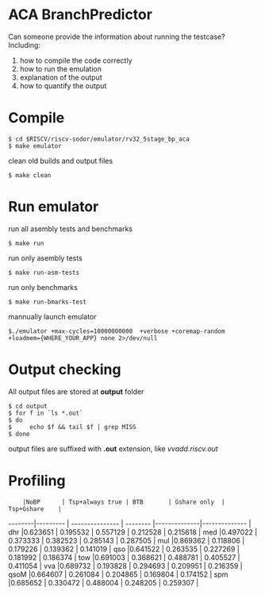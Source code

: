 # ACA BranchPredictor

Can someone provide the information about running the testcase?
Including:

1. how to compile the code correctly
2. how to run the emulation
3. explanation of the output
4. how to quantify the output

# Compile

    $ cd $RISCV/riscv-sodor/emulator/rv32_5stage_bp_aca
    $ make emulator

clean old builds and output files

    $ make clean

# Run emulator

run all asembly tests and benchmarks

    $ make run

run only asembly tests

    $ make run-asm-tests

run only benchmarks

    $ make run-bmarks-test

mannually launch emulator 

    $./emulator +max-cycles=10000000000  +verbose +coremap-random +loadmem={WHERE_YOUR_APP} none 2>/dev/null

# Output checking

All output files are stored at **output** folder

    $ cd output
    $ for f in `ls *.out`
    $ do
    $     echo $f && tail $f | grep MISS
    $ done

output files are suffixed with **.out** extension, like *vvadd.riscv.out*

# Profiling

        |NoBP      | Tsp+always true | BTB       | Gshare only  | Tsp+Gshare    | 
--------|--------- | --------------- | --------  |--------------|-------------- |
dhr     |0.623651  | 0.195532        | 0.557129  | 0.212528     |  0.215618     | 
med     |0.497022  | 0.373333        | 0.382523  | 0.285143     |  0.287505     | 
mul     |0.869362  | 0.118806        | 0.179226  | 0.139362     |  0.141019     | 
qso     |0.641522  | 0.263535        | 0.227269  | 0.181992     |  0.186374     | 
tow     |0.691003  | 0.368621        | 0.488781  | 0.405527     |  0.411054     | 
vva     |0.689732  | 0.193828        | 0.294693  | 0.209951     |  0.216359     | 
qsoM	|0.664607  | 0.261084        | 0.204865	 | 0.169804     |  0.174152     | 
spm	    |0.685652  | 0.330472        | 0.488004	 | 0.248205     |  0.259307     |       
